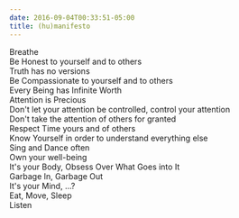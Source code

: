 ```yaml
---
date: 2016-09-04T00:33:51-05:00
title: (hu)manifesto
---
```

<div data-fitter-happier-text class="">Breathe</div>
<div data-fitter-happier-text class="">Be Honest to yourself and to others</div>
<div data-fitter-happier-text class="">Truth has no versions</div>
<div data-fitter-happier-text class="">Be Compassionate to yourself and to others</div>
<div data-fitter-happier-text class="">Every Being has Infinite Worth</div>
<div data-fitter-happier-text class="">Attention is Precious</div>
<div data-fitter-happier-text class="">Don't let your attention be controlled, control your attention</div>
<div data-fitter-happier-text class="">Don't take the attention of others for granted</div>
<div data-fitter-happier-text class="">Respect Time yours and of others</div>
<div data-fitter-happier-text class="">Know Yourself in order to understand everything else</div>
<div data-fitter-happier-text class="">Sing and Dance often</div>
<div data-fitter-happier-text class="">Own your well-being</div>
<div data-fitter-happier-text class="">It's your Body, Obsess Over What Goes into It</div>
<div data-fitter-happier-text class="">Garbage In, Garbage Out</div>
<div data-fitter-happier-text class="">It's your Mind, ...?</div>
<div data-fitter-happier-text class="">Eat, Move, Sleep</div>
<div data-fitter-happier-text class="">Listen</div>
